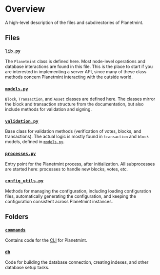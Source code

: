 <!---
Copyright © 2020 Interplanetary Database Association e.V.,
Planetmint and IPDB software contributors.
SPDX-License-Identifier: (Apache-2.0 AND CC-BY-4.0)
Code is Apache-2.0 and docs are CC-BY-4.0
--->

# Overview

A high-level description of the files and subdirectories of Planetmint.

## Files

### [`lib.py`](lib.py)

The `Planetmint` class is defined here.  Most node-level operations and database interactions are found in this file.  This is the place to start if you are interested in implementing a server API, since many of these class methods concern Planetmint interacting with the outside world.

### [`models.py`](./models.py)

`Block`, `Transaction`, and `Asset` classes are defined here.  The classes mirror the block and transaction structure from the documentation, but also include methods for validation and signing.

### [`validation.py`](./validation.py)

Base class for validation methods (verification of votes, blocks, and transactions).  The actual logic is mostly found in `transaction` and `block` models, defined in [`models.py`](./models.py).

### [`processes.py`](./processes.py)

Entry point for the Planetmint process, after initialization.  All subprocesses are started here: processes to handle new blocks, votes, etc.

### [`config_utils.py`](./config_utils.py)

Methods for managing the configuration, including loading configuration files, automatically generating the configuration, and keeping the configuration consistent across Planetmint instances.

## Folders

### [`commands`](./commands)

Contains code for the [CLI](https://docs.planetmint.io/en/latest/tools/index.html#command-line-interface-cli) for Planetmint.

### [`db`](./db)

Code for building the database connection, creating indexes, and other database setup tasks.
